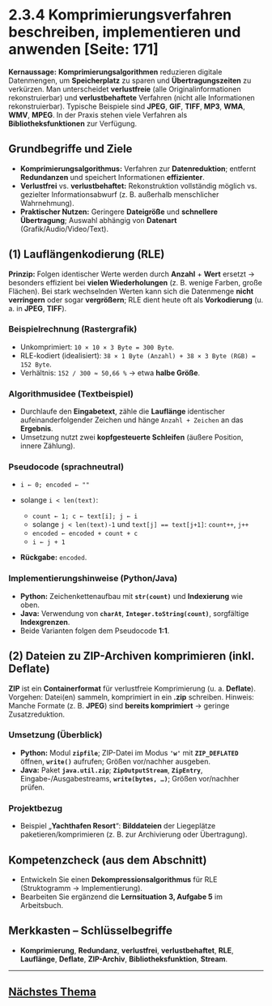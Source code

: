 # 2.3.4 Komprimierungsverfahren beschreiben, implementieren und anwenden [Seite: 171]

**Kernaussage:** **Komprimierungsalgorithmen** reduzieren digitale Datenmengen, um **Speicherplatz** zu sparen und **Übertragungszeiten** zu verkürzen. Man unterscheidet **verlustfreie** (alle Originalinformationen rekonstruierbar) und **verlustbehaftete** Verfahren (nicht alle Informationen rekonstruierbar). Typische Beispiele sind **JPEG**, **GIF**, **TIFF**, **MP3**, **WMA**, **WMV**, **MPEG**. In der Praxis stehen viele Verfahren als **Bibliotheksfunktionen** zur Verfügung. 

## Grundbegriffe und Ziele

* **Komprimierungsalgorithmus:** Verfahren zur **Datenreduktion**; entfernt **Redundanzen** und speichert Informationen **effizienter**.
* **Verlustfrei** vs. **verlustbehaftet:** Rekonstruktion vollständig möglich vs. gezielter Informationsabwurf (z. B. außerhalb menschlicher Wahrnehmung).
* **Praktischer Nutzen:** Geringere **Dateigröße** und **schnellere Übertragung**; Auswahl abhängig von **Datenart** (Grafik/Audio/Video/Text). 

## (1) Lauflängenkodierung (**RLE**)

**Prinzip:** Folgen identischer Werte werden durch **Anzahl** + **Wert** ersetzt → besonders effizient bei **vielen Wiederholungen** (z. B. wenige Farben, große Flächen). Bei stark wechselnden Werten kann sich die Datenmenge **nicht verringern** oder sogar **vergrößern**; RLE dient heute oft als **Vorkodierung** (u. a. in **JPEG**, **TIFF**). 

### Beispielrechnung (Rastergrafik)

* Unkomprimiert: `10 × 10 × 3 Byte = 300 Byte`.
* RLE-kodiert (idealisiert): `38 × 1 Byte (Anzahl) + 38 × 3 Byte (RGB) = 152 Byte`.
* Verhältnis: `152 / 300 ≈ 50,66 %` → etwa **halbe Größe**. 

### Algorithmusidee (Textbeispiel)

* Durchlaufe den **Eingabetext**, zähle die **Lauflänge** identischer aufeinanderfolgender Zeichen und hänge `Anzahl + Zeichen` an das **Ergebnis**.
* Umsetzung nutzt zwei **kopfgesteuerte Schleifen** (äußere Position, innere Zählung). 

### Pseudocode (sprachneutral)

* `i ← 0; encoded ← ""`
* solange `i < len(text)`:

  * `count ← 1; c ← text[i]; j ← i`
  * solange `j < len(text)-1` und `text[j] == text[j+1]`: `count++`, `j++`
  * `encoded ← encoded + count + c`
  * `i ← j + 1`
* **Rückgabe:** `encoded`. 

### Implementierungshinweise (Python/Java)

* **Python:** Zeichenkettenaufbau mit **`str(count)`** und **Indexierung** wie oben.
* **Java:** Verwendung von **`charAt`**, **`Integer.toString(count)`**, sorgfältige **Indexgrenzen**.
* Beide Varianten folgen dem Pseudocode **1:1**. 

## (2) Dateien zu **ZIP**-Archiven komprimieren (inkl. **Deflate**)

**ZIP** ist ein **Containerformat** für verlustfreie Komprimierung (u. a. **Deflate**). Vorgehen: Datei(en) sammeln, komprimiert in ein **.zip** schreiben. Hinweis: Manche Formate (z. B. **JPEG**) sind **bereits komprimiert** → geringe Zusatzreduktion. 

### Umsetzung (Überblick)

* **Python:** Modul **`zipfile`**; ZIP-Datei im Modus **`'w'`** mit **`ZIP_DEFLATED`** öffnen, **`write()`** aufrufen; Größen vor/nachher ausgeben.
* **Java:** Paket **`java.util.zip`**; **`ZipOutputStream`**, **`ZipEntry`**, Eingabe-/Ausgabestreams, **`write(bytes, …)`**; Größen vor/nachher prüfen. 

### Projektbezug

* Beispiel „**Yachthafen Resort**“: **Bilddateien** der Liegeplätze paketieren/komprimieren (z. B. zur Archivierung oder Übertragung). 

## Kompetenzcheck (aus dem Abschnitt)

* Entwickeln Sie einen **Dekompressionsalgorithmus** für RLE (Struktogramm → Implementierung).
* Bearbeiten Sie ergänzend die **Lernsituation 3, Aufgabe 5** im Arbeitsbuch. 

## Merkkasten – Schlüsselbegriffe

* **Komprimierung**, **Redundanz**, **verlustfrei**, **verlustbehaftet**, **RLE**, **Lauflänge**, **Deflate**, **ZIP-Archiv**, **Bibliotheksfunktion**, **Stream**.

---

## [Nächstes Thema](./2.3.5_Verschluesselungsverfahren_beschreiben,_implementieren_und_anwenden.md)